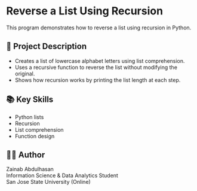 # Reverse a List Using Recursion

This program demonstrates how to reverse a list using recursion in Python.

## 🔹 Project Description
- Creates a list of lowercase alphabet letters using list comprehension.
- Uses a recursive function to reverse the list without modifying the original.
- Shows how recursion works by printing the list length at each step.

## 📚 Key Skills
- Python lists
- Recursion
- List comprehension
- Function design

## 🧑‍💻 Author
Zainab Abdulhasan  
Information Science & Data Analytics Student  
San Jose State University (Online)

